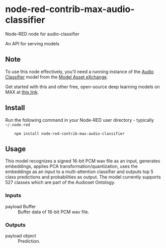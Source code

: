 node-red-contrib-max-audio-classifier
=====================

Node-RED node for audio-classifier

An API for serving models

Note
----

To use this node effectively, you'll need a running instance of the [Audio Classifier](https://developer.ibm.com/exchanges/models/all/max-audio-classifier/) model 
from the [Model Asset eXchange](https://developer.ibm.com/exchanges/models/). 

Get started with this and other free, open-source deep learning models on MAX at [this link](https://developer.ibm.com/exchanges/models/).


Install
-------

Run the following command in your Node-RED user directory - typically `~/.node-red`

        npm install node-red-contrib-max-audio-classifier

Usage
-----
<html>
<p>This model recognizes a signed 16-bit PCM wav file as an input, generates embeddings, applies PCA transformation/quantization, uses the embeddings as an input to a multi-attention classifier and outputs top 5 class predictions and probabilities as output. The model currently supports 527 classes which are part of the Audioset Ontology.</p>
<h3>Inputs</h3>
<dl class="message-properties">
    <dt>payload <span class="property-type">Buffer</span></dt>
    <dd>Buffer data of 16-bit PCM wav file.</dd>
    </dl>
    <h3>Outputs</h3>
    <dl class="message-properties">
        <dt>payload <span class="property-type">object</span></dt>
        <dd>Prediction.</dd>
    </dl>
    </html>
